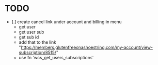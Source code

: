 # TODO

- [.] create cancel link under account and billing in menu
  - get user
  - get user sub
  - get sub id
  - add that to the link "https://members.glutenfreeonashoestring.com/my-account/view-subscription/8515/"
  - use fn 'wcs_get_users_subscriptions'
